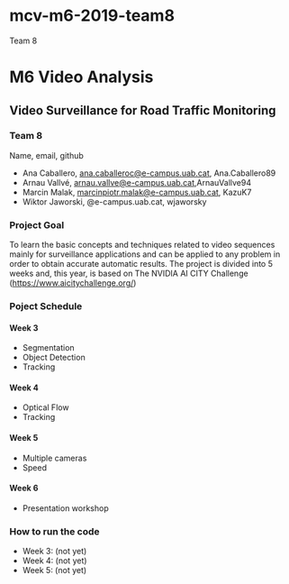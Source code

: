 # mcv-m6-2019-team8
Team 8


# M6 Video Analysis

## Video Surveillance for Road Traffic Monitoring

### Team 8
Name, email, github
- Ana Caballero, ana.caballeroc@e-campus.uab.cat, Ana.Caballero89
- Arnau Vallvé, arnau.vallve@e-campus.uab.cat,ArnauVallve94
- Marcin Malak, marcinpiotr.malak@e-campus.uab.cat, KazuK7
- Wiktor Jaworski, @e-campus.uab.cat, wjaworsky

###  Project Goal
To learn the basic concepts and techniques related to video sequences mainly for surveillance applications and can be applied to any problem in order to obtain accurate automatic results.
The project is divided into 5 weeks and, this year, is based on The NVIDIA AI CITY Challenge (https://www.aicitychallenge.org/)

### Poject Schedule
#### Week 3
- Segmentation
- Object Detection
- Tracking
#### Week 4
- Optical Flow
- Tracking
#### Week 5
- Multiple cameras
- Speed
#### Week 6
- Presentation workshop

### How to run the code
- Week 3: (not yet)
- Week 4: (not yet)
- Week 5: (not yet)
